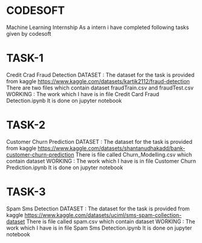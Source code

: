 # CODESOFT
Machine Learning Internship
As a intern i have completed following tasks given by codesoft

# TASK-1
Credit Crad Fraud Detection 
DATASET : The dataset for the task is provided from kaggle https://www.kaggle.com/datasets/kartik2112/fraud-detection
          There are two files which contain dataset fraudTrain.csv and fraudTest.csv
WORKING : The work which I have is in file Credit Card Fraud Detection.ipynb
          It is done on jupyter notebook

# TASK-2 
Customer Churn Prediction
DATASET : The dataset for the task is provided from kaggle https://www.kaggle.com/datasets/shantanudhakadd/bank-customer-churn-prediction
          There is file called Churn_Modelling.csv which contain dataset
WORKING : The work which I have is in file Customer Churn Prediction.ipynb
          It is done on jupyter notebook     

# TASK-3
Spam Sms Detection
DATASET : The dataset for the task is provided from kaggle https://www.kaggle.com/datasets/uciml/sms-spam-collection-dataset
          There is file called spam.csv which contain dataset
WORKING : The work which I have is in file Spam Sms Detection.ipynb
          It is done on jupyter notebook
